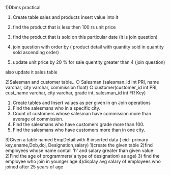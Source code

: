 1)Dbms practical 

1) Create table sales and products insert value into it 
2) find the product that  is less then 100 rs unit price 
3) find the product that is sold  on this particular date (it is join question) 

4) join question  with order by ( product detail with quantity sold in quantity sold ascending order) 

5) update unit price  by 20 % for sale quentity greater than 4 (join question) 

also update it sales table

2)Salesman and customer table.. 
○ Salesman (salesman_id int PRI, name varchar, city varchar, commission float)
○ customer(customer_id int PRI, cust_name varchar, city varchar, grade int, salesman_id int FR Key)

1. Create tables and Insert values as per given in qn
Join operations
2. Find the salesmans who in a specific city.
3. Count of customers whose salesman have commission more than average of commission.
4. Find the salesmans who have customers grade more than 100.
5. Find the salesmans who have customers more than in one city.

3)Given a table named EmpDetail with 8 inserted data ( eid- primary key,ename,Dob,doj, Designation,salary)
1)create the given table 
2)find employees whose name contail 'h' and salary greater than given value
2)Find the age of programmers( a type of designation) as age)
3) find the employee who join in younger age
4)display avg salary of employees who joined after 25 years of age
